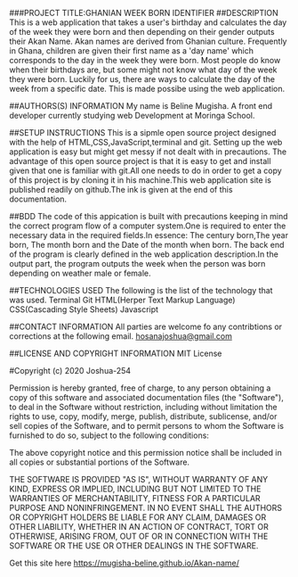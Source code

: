 ###PROJECT TITLE:GHANIAN WEEK BORN IDENTIFIER
##DESCRIPTION
This is a web application that takes a user's birthday and calculates the day of the week they were born and then depending on their gender outputs their Akan Name. Akan names are derived from Ghanian culture. Frequently in Ghana, children are given their first name as a 'day name' which corresponds to the day in the week they were born. Most people do know when their birthdays are, but some might not know what day of the week they were born. Luckily for us, there are ways to calculate the day of the week from a specific date. This is made possibe using the web application.

##AUTHORS(S) INFORMATION
My name is Beline Mugisha. A front end developer currently studying web Development at Moringa School.

##SETUP INSTRUCTIONS
This is a sipmle open source project designed with the help of HTML,CSS,JavaScript,terminal and git. Setting up the web application is easy but might get messy if not dealt with in precautions. The advantage of this open source project is that it is easy to get and install given that one is familiar with git.All one needs to do in order to get a copy of this project is by cloning it in his machine.This web application site is published readily on github.The ink is given at the end of this documentation.

##BDD
The code of this appication is built with precautions keeping in mind the correct program flow of a computer system.One is required to enter the necessary data in the required fields.In essence: The century born,The year born, The month born and the Date of the month when born. The back end of the program is clearly defined in the web application description.In the output part, the program outputs the week when the person was born depending on weather male or female.

##TECHNOLOGIES USED
The following is the list of the technology that was used. Terminal Git HTML(Herper Text Markup Language) CSS(Cascading Style Sheets) Javascript

##CONTACT INFORMATION
All parties are welcome fo any contribtions or corrections at the following email. hosanajoshua@gmail.com

##LICENSE AND COPYRIGHT INFORMATION
MIT License

#Copyright (c) 2020 Joshua-254

Permission is hereby granted, free of charge, to any person obtaining a copy of this software and associated documentation files (the "Software"), to deal in the Software without restriction, including without limitation the rights to use, copy, modify, merge, publish, distribute, sublicense, and/or sell copies of the Software, and to permit persons to whom the Software is furnished to do so, subject to the following conditions:

The above copyright notice and this permission notice shall be included in all copies or substantial portions of the Software.

THE SOFTWARE IS PROVIDED "AS IS", WITHOUT WARRANTY OF ANY KIND, EXPRESS OR IMPLIED, INCLUDING BUT NOT LIMITED TO THE WARRANTIES OF MERCHANTABILITY, FITNESS FOR A PARTICULAR PURPOSE AND NONINFRINGEMENT. IN NO EVENT SHALL THE AUTHORS OR COPYRIGHT HOLDERS BE LIABLE FOR ANY CLAIM, DAMAGES OR OTHER LIABILITY, WHETHER IN AN ACTION OF CONTRACT, TORT OR OTHERWISE, ARISING FROM, OUT OF OR IN CONNECTION WITH THE SOFTWARE OR THE USE OR OTHER DEALINGS IN THE SOFTWARE.

Get this site here  https://mugisha-beline.github.io/Akan-name/